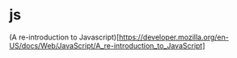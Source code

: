 # js

(A re-introduction to Javascript)[https://developer.mozilla.org/en-US/docs/Web/JavaScript/A_re-introduction_to_JavaScript]
